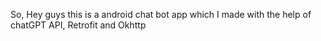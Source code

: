 So, Hey guys this is a android chat bot app which I made with the help of chatGPT API, Retrofit and Okhttp
